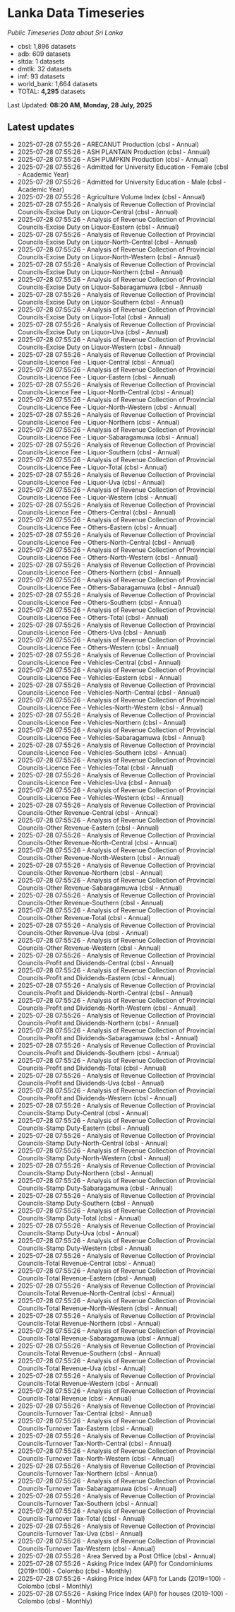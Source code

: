 # Lanka Data Timeseries
*Public Timeseries Data about Sri Lanka*

* cbsl: 1,896 datasets
* adb: 609 datasets
* sltda: 1 datasets
* dmtlk: 32 datasets
* imf: 93 datasets
* world_bank: 1,664 datasets
* TOTAL: **4,295** datasets

Last Updated: **08:20 AM, Monday, 28 July, 2025**

## Latest updates

* 2025-07-28 07:55:26 - ARECANUT Production (cbsl - Annual)
* 2025-07-28 07:55:26 - ASH PLANTAIN Production (cbsl - Annual)
* 2025-07-28 07:55:26 - ASH PUMPKIN Production (cbsl - Annual)
* 2025-07-28 07:55:26 - Admitted for University Education - Female (cbsl - Academic Year)
* 2025-07-28 07:55:26 - Admitted for University Education - Male (cbsl - Academic Year)
* 2025-07-28 07:55:26 - Agriculture Volume Index (cbsl - Annual)
* 2025-07-28 07:55:26 - Analysis of Revenue Collection of Provincial Councils-Excise Duty on Liquor-Central (cbsl - Annual)
* 2025-07-28 07:55:26 - Analysis of Revenue Collection of Provincial Councils-Excise Duty on Liquor-Eastern (cbsl - Annual)
* 2025-07-28 07:55:26 - Analysis of Revenue Collection of Provincial Councils-Excise Duty on Liquor-North-Central (cbsl - Annual)
* 2025-07-28 07:55:26 - Analysis of Revenue Collection of Provincial Councils-Excise Duty on Liquor-North-Western (cbsl - Annual)
* 2025-07-28 07:55:26 - Analysis of Revenue Collection of Provincial Councils-Excise Duty on Liquor-Northern (cbsl - Annual)
* 2025-07-28 07:55:26 - Analysis of Revenue Collection of Provincial Councils-Excise Duty on Liquor-Sabaragamuwa (cbsl - Annual)
* 2025-07-28 07:55:26 - Analysis of Revenue Collection of Provincial Councils-Excise Duty on Liquor-Southern (cbsl - Annual)
* 2025-07-28 07:55:26 - Analysis of Revenue Collection of Provincial Councils-Excise Duty on Liquor-Total (cbsl - Annual)
* 2025-07-28 07:55:26 - Analysis of Revenue Collection of Provincial Councils-Excise Duty on Liquor-Uva (cbsl - Annual)
* 2025-07-28 07:55:26 - Analysis of Revenue Collection of Provincial Councils-Excise Duty on Liquor-Western (cbsl - Annual)
* 2025-07-28 07:55:26 - Analysis of Revenue Collection of Provincial Councils-Licence Fee - Liquor-Central (cbsl - Annual)
* 2025-07-28 07:55:26 - Analysis of Revenue Collection of Provincial Councils-Licence Fee - Liquor-Eastern (cbsl - Annual)
* 2025-07-28 07:55:26 - Analysis of Revenue Collection of Provincial Councils-Licence Fee - Liquor-North-Central (cbsl - Annual)
* 2025-07-28 07:55:26 - Analysis of Revenue Collection of Provincial Councils-Licence Fee - Liquor-North-Western (cbsl - Annual)
* 2025-07-28 07:55:26 - Analysis of Revenue Collection of Provincial Councils-Licence Fee - Liquor-Northern (cbsl - Annual)
* 2025-07-28 07:55:26 - Analysis of Revenue Collection of Provincial Councils-Licence Fee - Liquor-Sabaragamuwa (cbsl - Annual)
* 2025-07-28 07:55:26 - Analysis of Revenue Collection of Provincial Councils-Licence Fee - Liquor-Southern (cbsl - Annual)
* 2025-07-28 07:55:26 - Analysis of Revenue Collection of Provincial Councils-Licence Fee - Liquor-Total (cbsl - Annual)
* 2025-07-28 07:55:26 - Analysis of Revenue Collection of Provincial Councils-Licence Fee - Liquor-Uva (cbsl - Annual)
* 2025-07-28 07:55:26 - Analysis of Revenue Collection of Provincial Councils-Licence Fee - Liquor-Western (cbsl - Annual)
* 2025-07-28 07:55:26 - Analysis of Revenue Collection of Provincial Councils-Licence Fee - Others-Central (cbsl - Annual)
* 2025-07-28 07:55:26 - Analysis of Revenue Collection of Provincial Councils-Licence Fee - Others-Eastern (cbsl - Annual)
* 2025-07-28 07:55:26 - Analysis of Revenue Collection of Provincial Councils-Licence Fee - Others-North-Central (cbsl - Annual)
* 2025-07-28 07:55:26 - Analysis of Revenue Collection of Provincial Councils-Licence Fee - Others-North-Western (cbsl - Annual)
* 2025-07-28 07:55:26 - Analysis of Revenue Collection of Provincial Councils-Licence Fee - Others-Northern (cbsl - Annual)
* 2025-07-28 07:55:26 - Analysis of Revenue Collection of Provincial Councils-Licence Fee - Others-Sabaragamuwa (cbsl - Annual)
* 2025-07-28 07:55:26 - Analysis of Revenue Collection of Provincial Councils-Licence Fee - Others-Southern (cbsl - Annual)
* 2025-07-28 07:55:26 - Analysis of Revenue Collection of Provincial Councils-Licence Fee - Others-Total (cbsl - Annual)
* 2025-07-28 07:55:26 - Analysis of Revenue Collection of Provincial Councils-Licence Fee - Others-Uva (cbsl - Annual)
* 2025-07-28 07:55:26 - Analysis of Revenue Collection of Provincial Councils-Licence Fee - Others-Western (cbsl - Annual)
* 2025-07-28 07:55:26 - Analysis of Revenue Collection of Provincial Councils-Licence Fee - Vehicles-Central (cbsl - Annual)
* 2025-07-28 07:55:26 - Analysis of Revenue Collection of Provincial Councils-Licence Fee - Vehicles-Eastern (cbsl - Annual)
* 2025-07-28 07:55:26 - Analysis of Revenue Collection of Provincial Councils-Licence Fee - Vehicles-North-Central (cbsl - Annual)
* 2025-07-28 07:55:26 - Analysis of Revenue Collection of Provincial Councils-Licence Fee - Vehicles-North-Western (cbsl - Annual)
* 2025-07-28 07:55:26 - Analysis of Revenue Collection of Provincial Councils-Licence Fee - Vehicles-Northern (cbsl - Annual)
* 2025-07-28 07:55:26 - Analysis of Revenue Collection of Provincial Councils-Licence Fee - Vehicles-Sabaragamuwa (cbsl - Annual)
* 2025-07-28 07:55:26 - Analysis of Revenue Collection of Provincial Councils-Licence Fee - Vehicles-Southern (cbsl - Annual)
* 2025-07-28 07:55:26 - Analysis of Revenue Collection of Provincial Councils-Licence Fee - Vehicles-Total (cbsl - Annual)
* 2025-07-28 07:55:26 - Analysis of Revenue Collection of Provincial Councils-Licence Fee - Vehicles-Uva (cbsl - Annual)
* 2025-07-28 07:55:26 - Analysis of Revenue Collection of Provincial Councils-Licence Fee - Vehicles-Western (cbsl - Annual)
* 2025-07-28 07:55:26 - Analysis of Revenue Collection of Provincial Councils-Other Revenue-Central (cbsl - Annual)
* 2025-07-28 07:55:26 - Analysis of Revenue Collection of Provincial Councils-Other Revenue-Eastern (cbsl - Annual)
* 2025-07-28 07:55:26 - Analysis of Revenue Collection of Provincial Councils-Other Revenue-North-Central (cbsl - Annual)
* 2025-07-28 07:55:26 - Analysis of Revenue Collection of Provincial Councils-Other Revenue-North-Western (cbsl - Annual)
* 2025-07-28 07:55:26 - Analysis of Revenue Collection of Provincial Councils-Other Revenue-Northern (cbsl - Annual)
* 2025-07-28 07:55:26 - Analysis of Revenue Collection of Provincial Councils-Other Revenue-Sabaragamuwa (cbsl - Annual)
* 2025-07-28 07:55:26 - Analysis of Revenue Collection of Provincial Councils-Other Revenue-Southern (cbsl - Annual)
* 2025-07-28 07:55:26 - Analysis of Revenue Collection of Provincial Councils-Other Revenue-Total (cbsl - Annual)
* 2025-07-28 07:55:26 - Analysis of Revenue Collection of Provincial Councils-Other Revenue-Uva (cbsl - Annual)
* 2025-07-28 07:55:26 - Analysis of Revenue Collection of Provincial Councils-Other Revenue-Western (cbsl - Annual)
* 2025-07-28 07:55:26 - Analysis of Revenue Collection of Provincial Councils-Profit and Dividends-Central (cbsl - Annual)
* 2025-07-28 07:55:26 - Analysis of Revenue Collection of Provincial Councils-Profit and Dividends-Eastern (cbsl - Annual)
* 2025-07-28 07:55:26 - Analysis of Revenue Collection of Provincial Councils-Profit and Dividends-North-Central (cbsl - Annual)
* 2025-07-28 07:55:26 - Analysis of Revenue Collection of Provincial Councils-Profit and Dividends-North-Western (cbsl - Annual)
* 2025-07-28 07:55:26 - Analysis of Revenue Collection of Provincial Councils-Profit and Dividends-Northern (cbsl - Annual)
* 2025-07-28 07:55:26 - Analysis of Revenue Collection of Provincial Councils-Profit and Dividends-Sabaragamuwa (cbsl - Annual)
* 2025-07-28 07:55:26 - Analysis of Revenue Collection of Provincial Councils-Profit and Dividends-Southern (cbsl - Annual)
* 2025-07-28 07:55:26 - Analysis of Revenue Collection of Provincial Councils-Profit and Dividends-Total (cbsl - Annual)
* 2025-07-28 07:55:26 - Analysis of Revenue Collection of Provincial Councils-Profit and Dividends-Uva (cbsl - Annual)
* 2025-07-28 07:55:26 - Analysis of Revenue Collection of Provincial Councils-Profit and Dividends-Western (cbsl - Annual)
* 2025-07-28 07:55:26 - Analysis of Revenue Collection of Provincial Councils-Stamp Duty-Central (cbsl - Annual)
* 2025-07-28 07:55:26 - Analysis of Revenue Collection of Provincial Councils-Stamp Duty-Eastern (cbsl - Annual)
* 2025-07-28 07:55:26 - Analysis of Revenue Collection of Provincial Councils-Stamp Duty-North-Central (cbsl - Annual)
* 2025-07-28 07:55:26 - Analysis of Revenue Collection of Provincial Councils-Stamp Duty-North-Western (cbsl - Annual)
* 2025-07-28 07:55:26 - Analysis of Revenue Collection of Provincial Councils-Stamp Duty-Northern (cbsl - Annual)
* 2025-07-28 07:55:26 - Analysis of Revenue Collection of Provincial Councils-Stamp Duty-Sabaragamuwa (cbsl - Annual)
* 2025-07-28 07:55:26 - Analysis of Revenue Collection of Provincial Councils-Stamp Duty-Southern (cbsl - Annual)
* 2025-07-28 07:55:26 - Analysis of Revenue Collection of Provincial Councils-Stamp Duty-Total (cbsl - Annual)
* 2025-07-28 07:55:26 - Analysis of Revenue Collection of Provincial Councils-Stamp Duty-Uva (cbsl - Annual)
* 2025-07-28 07:55:26 - Analysis of Revenue Collection of Provincial Councils-Stamp Duty-Western (cbsl - Annual)
* 2025-07-28 07:55:26 - Analysis of Revenue Collection of Provincial Councils-Total Revenue-Central (cbsl - Annual)
* 2025-07-28 07:55:26 - Analysis of Revenue Collection of Provincial Councils-Total Revenue-Eastern (cbsl - Annual)
* 2025-07-28 07:55:26 - Analysis of Revenue Collection of Provincial Councils-Total Revenue-North-Central (cbsl - Annual)
* 2025-07-28 07:55:26 - Analysis of Revenue Collection of Provincial Councils-Total Revenue-North-Western (cbsl - Annual)
* 2025-07-28 07:55:26 - Analysis of Revenue Collection of Provincial Councils-Total Revenue-Northern (cbsl - Annual)
* 2025-07-28 07:55:26 - Analysis of Revenue Collection of Provincial Councils-Total Revenue-Sabaragamuwa (cbsl - Annual)
* 2025-07-28 07:55:26 - Analysis of Revenue Collection of Provincial Councils-Total Revenue-Southern (cbsl - Annual)
* 2025-07-28 07:55:26 - Analysis of Revenue Collection of Provincial Councils-Total Revenue-Uva (cbsl - Annual)
* 2025-07-28 07:55:26 - Analysis of Revenue Collection of Provincial Councils-Total Revenue-Western (cbsl - Annual)
* 2025-07-28 07:55:26 - Analysis of Revenue Collection of Provincial Councils-Total Revenue (cbsl - Annual)
* 2025-07-28 07:55:26 - Analysis of Revenue Collection of Provincial Councils-Turnover Tax-Central (cbsl - Annual)
* 2025-07-28 07:55:26 - Analysis of Revenue Collection of Provincial Councils-Turnover Tax-Eastern (cbsl - Annual)
* 2025-07-28 07:55:26 - Analysis of Revenue Collection of Provincial Councils-Turnover Tax-North-Central (cbsl - Annual)
* 2025-07-28 07:55:26 - Analysis of Revenue Collection of Provincial Councils-Turnover Tax-North-Western (cbsl - Annual)
* 2025-07-28 07:55:26 - Analysis of Revenue Collection of Provincial Councils-Turnover Tax-Northern (cbsl - Annual)
* 2025-07-28 07:55:26 - Analysis of Revenue Collection of Provincial Councils-Turnover Tax-Sabaragamuwa (cbsl - Annual)
* 2025-07-28 07:55:26 - Analysis of Revenue Collection of Provincial Councils-Turnover Tax-Southern (cbsl - Annual)
* 2025-07-28 07:55:26 - Analysis of Revenue Collection of Provincial Councils-Turnover Tax-Total (cbsl - Annual)
* 2025-07-28 07:55:26 - Analysis of Revenue Collection of Provincial Councils-Turnover Tax-Uva (cbsl - Annual)
* 2025-07-28 07:55:26 - Analysis of Revenue Collection of Provincial Councils-Turnover Tax-Western (cbsl - Annual)
* 2025-07-28 07:55:26 - Area Served by a Post Office (cbsl - Annual)
* 2025-07-28 07:55:26 - Asking Price Index (API) for Condominiums (2019=100) - Colombo (cbsl - Monthly)
* 2025-07-28 07:55:26 - Asking Price Index (API) for Lands (2019=100) - Colombo (cbsl - Monthly)
* 2025-07-28 07:55:26 - Asking Price Index (API) for houses (2019-100) - Colombo (cbsl - Monthly)